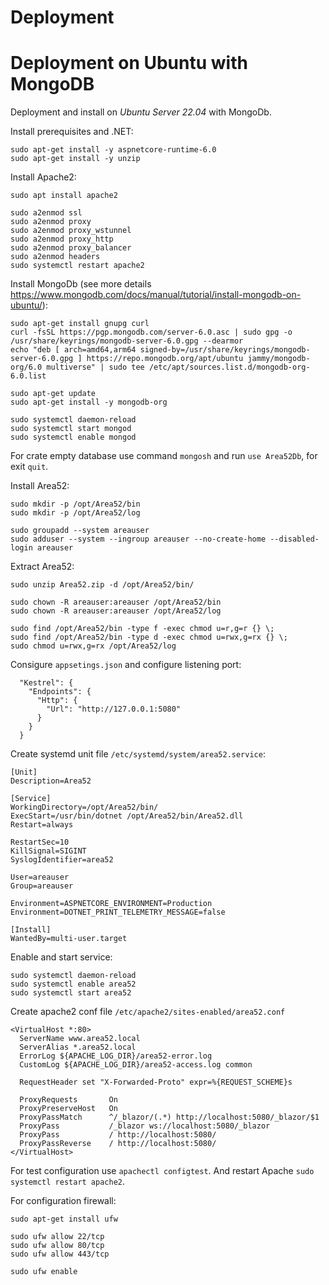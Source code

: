 # Deployment

# Deployment on Ubuntu with MongoDB
Deployment and install on _Ubuntu Server 22.04_ with MongoDb.

Install prerequisites and .NET: 
```
sudo apt-get install -y aspnetcore-runtime-6.0
sudo apt-get install -y unzip
```

Install Apache2:
```
sudo apt install apache2

sudo a2enmod ssl
sudo a2enmod proxy
sudo a2enmod proxy_wstunnel
sudo a2enmod proxy_http
sudo a2enmod proxy_balancer
sudo a2enmod headers
sudo systemctl restart apache2
```

Install MongoDb (see more details <https://www.mongodb.com/docs/manual/tutorial/install-mongodb-on-ubuntu/>):
```
sudo apt-get install gnupg curl
curl -fsSL https://pgp.mongodb.com/server-6.0.asc | sudo gpg -o /usr/share/keyrings/mongodb-server-6.0.gpg --dearmor
echo "deb [ arch=amd64,arm64 signed-by=/usr/share/keyrings/mongodb-server-6.0.gpg ] https://repo.mongodb.org/apt/ubuntu jammy/mongodb-org/6.0 multiverse" | sudo tee /etc/apt/sources.list.d/mongodb-org-6.0.list

sudo apt-get update
sudo apt-get install -y mongodb-org

sudo systemctl daemon-reload
sudo systemctl start mongod
sudo systemctl enable mongod
```

For crate empty database use command `mongosh` and run `use Area52Db`, for exit `quit`.

Install Area52:
```
sudo mkdir -p /opt/Area52/bin
sudo mkdir -p /opt/Area52/log

sudo groupadd --system areauser
sudo adduser --system --ingroup areauser --no-create-home --disabled-login areauser

```

Extract Area52:
```
sudo unzip Area52.zip -d /opt/Area52/bin/

sudo chown -R areauser:areauser /opt/Area52/bin
sudo chown -R areauser:areauser /opt/Area52/log

sudo find /opt/Area52/bin -type f -exec chmod u=r,g=r {} \;
sudo find /opt/Area52/bin -type d -exec chmod u=rwx,g=rx {} \;
sudo chmod u=rwx,g=rx /opt/Area52/log
```

Consigure `appsetings.json` and configure listening port:
```
  "Kestrel": {
    "Endpoints": {
      "Http": {
        "Url": "http://127.0.0.1:5080"
      }
    }
  }
```

Create systemd unit file `/etc/systemd/system/area52.service`:

```
[Unit]
Description=Area52

[Service]
WorkingDirectory=/opt/Area52/bin/
ExecStart=/usr/bin/dotnet /opt/Area52/bin/Area52.dll
Restart=always

RestartSec=10
KillSignal=SIGINT
SyslogIdentifier=area52

User=areauser
Group=areauser

Environment=ASPNETCORE_ENVIRONMENT=Production
Environment=DOTNET_PRINT_TELEMETRY_MESSAGE=false

[Install]
WantedBy=multi-user.target
```
Enable and start service:
```
sudo systemctl daemon-reload
sudo systemctl enable area52
sudo systemctl start area52
```

Create apache2 conf file `/etc/apache2/sites-enabled/area52.conf`
```
<VirtualHost *:80>
  ServerName www.area52.local
  ServerAlias *.area52.local
  ErrorLog ${APACHE_LOG_DIR}/area52-error.log
  CustomLog ${APACHE_LOG_DIR}/area52-access.log common
      
  RequestHeader set "X-Forwarded-Proto" expr=%{REQUEST_SCHEME}s

  ProxyRequests       On
  ProxyPreserveHost   On
  ProxyPassMatch      ^/_blazor/(.*) http://localhost:5080/_blazor/$1
  ProxyPass           /_blazor ws://localhost:5080/_blazor
  ProxyPass           / http://localhost:5080/
  ProxyPassReverse    / http://localhost:5080/
</VirtualHost>
```

For test configuration use `apachectl configtest`. And restart Apache `sudo systemctl restart apache2`.


For configuration firewall:

```
sudo apt-get install ufw

sudo ufw allow 22/tcp
sudo ufw allow 80/tcp
sudo ufw allow 443/tcp

sudo ufw enable
```
